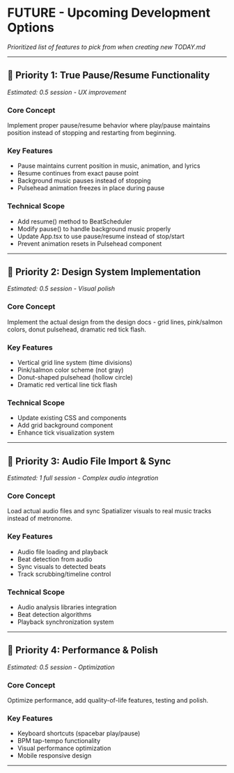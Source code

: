 # FUTURE - Upcoming Development Options

*Prioritized list of features to pick from when creating new TODAY.md*

---

## 🥇 Priority 1: True Pause/Resume Functionality
*Estimated: 0.5 session - UX improvement*

### Core Concept
Implement proper pause/resume behavior where play/pause maintains position instead of stopping and restarting from beginning.

### Key Features
- Pause maintains current position in music, animation, and lyrics
- Resume continues from exact pause point
- Background music pauses instead of stopping
- Pulsehead animation freezes in place during pause

### Technical Scope
- Add resume() method to BeatScheduler
- Modify pause() to handle background music properly
- Update App.tsx to use pause/resume instead of stop/start
- Prevent animation resets in Pulsehead component

---


## 🥈 Priority 2: Design System Implementation
*Estimated: 0.5 session - Visual polish*

### Core Concept
Implement the actual design from the design docs - grid lines, pink/salmon colors, donut pulsehead, dramatic red tick flash.

### Key Features
- Vertical grid line system (time divisions)
- Pink/salmon color scheme (not gray)
- Donut-shaped pulsehead (hollow circle)
- Dramatic red vertical line tick flash

### Technical Scope  
- Update existing CSS and components
- Add grid background component
- Enhance tick visualization system

---

## 🥉 Priority 3: Audio File Import & Sync
*Estimated: 1 full session - Complex audio integration*

### Core Concept
Load actual audio files and sync Spatializer visuals to real music tracks instead of metronome.

### Key Features
- Audio file loading and playback
- Beat detection from audio
- Sync visuals to detected beats
- Track scrubbing/timeline control

### Technical Scope
- Audio analysis libraries integration
- Beat detection algorithms
- Playback synchronization system

---

## 🏃 Priority 4: Performance & Polish
*Estimated: 0.5 session - Optimization*

### Core Concept
Optimize performance, add quality-of-life features, testing and polish.

### Key Features  
- Keyboard shortcuts (spacebar play/pause)
- BPM tap-tempo functionality
- Visual performance optimization
- Mobile responsive design

--- 